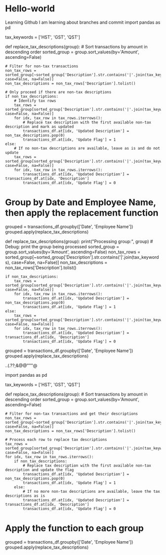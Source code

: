 # Hello-world
Learning Github
I am learning about branches and commit
import pandas as pd

tax_keywords = ['HST', 'GST', 'QST']

def replace_tax_descriptions(group):
    # Sort transactions by amount in descending order
    sorted_group = group.sort_values(by='Amount', ascending=False)
    
    # Filter for non-tax transactions
    non_tax_rows = sorted_group[~sorted_group['Description'].str.contains('|'.join(tax_keywords), case=False, na=False)]
    non_tax_descriptions = non_tax_rows['Description'].tolist()
    
    # Only proceed if there are non-tax descriptions
    if non_tax_descriptions:
        # Identify tax rows
        tax_rows = sorted_group[sorted_group['Description'].str.contains('|'.join(tax_keywords), case=False, na=False)]
        for idx, tax_row in tax_rows.iterrows():
            # Replace tax description with the first available non-tax description and mark as updated
            transactions_df.at[idx, 'Updated Description'] = non_tax_descriptions.pop(0)
            transactions_df.at[idx, 'Update Flag'] = 1
    else:
        # If no non-tax descriptions are available, leave as is and do not update
        tax_rows = sorted_group[sorted_group['Description'].str.contains('|'.join(tax_keywords), case=False, na=False)]
        for idx, tax_row in tax_rows.iterrows():
            transactions_df.at[idx, 'Updated Description'] = transactions_df.at[idx, 'Description']
            transactions_df.at[idx, 'Update Flag'] = 0

# Group by Date and Employee Name, then apply the replacement function
grouped = transactions_df.groupby(['Date', 'Employee Name'])
grouped.apply(replace_tax_descriptions)


def replace_tax_descriptions(group):
    print("Processing group:", group)  # Debug: print the group being processed
    sorted_group = group.sort_values(by='Amount', ascending=False)
    non_tax_rows = sorted_group[~sorted_group['Description'].str.contains('|'.join(tax_keywords), case=False, na=False)]
    non_tax_descriptions = non_tax_rows['Description'].tolist()

    if non_tax_descriptions:
        tax_rows = sorted_group[sorted_group['Description'].str.contains('|'.join(tax_keywords), case=False, na=False)]
        for idx, tax_row in tax_rows.iterrows():
            transactions_df.at[idx, 'Updated Description'] = non_tax_descriptions.pop(0)
            transactions_df.at[idx, 'Update Flag'] = 1
    else:
        tax_rows = sorted_group[sorted_group['Description'].str.contains('|'.join(tax_keywords), case=False, na=False)]
        for idx, tax_row in tax_rows.iterrows():
            transactions_df.at[idx, 'Updated Description'] = transactions_df.at[idx, 'Description']
            transactions_df.at[idx, 'Update Flag'] = 0

grouped = transactions_df.groupby(['Date', 'Employee Name'])
grouped.apply(replace_tax_descriptions)

..(.??;&@@"""@

import pandas as pd

tax_keywords = ['HST', 'GST', 'QST']

def replace_tax_descriptions(group):
    # Sort transactions by amount in descending order
    sorted_group = group.sort_values(by='Amount', ascending=False)
    
    # Filter for non-tax transactions and get their descriptions
    non_tax_rows = sorted_group[~sorted_group['Description'].str.contains('|'.join(tax_keywords), case=False, na=False)]
    non_tax_descriptions = non_tax_rows['Description'].tolist()

    # Process each row to replace tax descriptions
    tax_rows = sorted_group[sorted_group['Description'].str.contains('|'.join(tax_keywords), case=False, na=False)]
    for idx, tax_row in tax_rows.iterrows():
        if non_tax_descriptions:
            # Replace tax description with the first available non-tax description and update the flag
            transactions_df.at[idx, 'Updated Description'] = non_tax_descriptions.pop(0)
            transactions_df.at[idx, 'Update Flag'] = 1
        else:
            # If no more non-tax descriptions are available, leave the tax descriptions as is
            transactions_df.at[idx, 'Updated Description'] = transactions_df.at[idx, 'Description']
            transactions_df.at[idx, 'Update Flag'] = 0

# Apply the function to each group
grouped = transactions_df.groupby(['Date', 'Employee Name'])
grouped.apply(replace_tax_descriptions)



